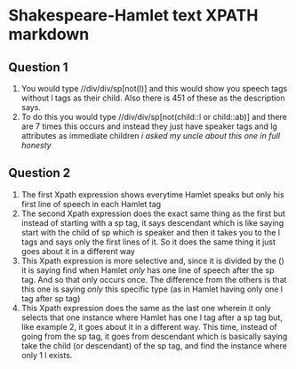 # Shakespeare-Hamlet text XPATH markdown

## Question 1
1. You would type //div/div/sp[not(l)] and this would show you speech tags without l tags as their child. Also there is 451 of these as the description says.
1. To do this you would type //div/div/sp[not(child::l or child::ab)] and there are 7 times this occurs and instead they just have speaker tags and lg attributes as immediate children *i asked my uncle about this one in full honesty*

## Question 2 
1. The first Xpath expression shows everytime Hamlet speaks but only his first line of speech in each Hamlet tag
1. The second Xpath expression does the exact same thing as the first but instead of starting with a sp tag, it says descendant which is like saying start with the child of sp which is speaker and then it takes you to the l tags and says only the first lines of it. So it does the same thing it just goes about it in a different way
1. This Xpath expression is more selective and, since it is divided by the () it is saying find when Hamlet *only* has one line of speech after the sp tag. And so that only occurs once. The difference from the others is that this one is saying *only* this specific type (as in Hamlet having only one l tag after sp tag) 
1. This Xpath expression does the same as the last one wherein it only selects that one instance where Hamlet has one l tag after a sp tag but, like example 2, it goes about it in a different way. This time, instead of going from the sp tag, it goes from descendant which is basically saying take the child (or descendant) of the sp tag, and find the instance where only 1 l exists.

